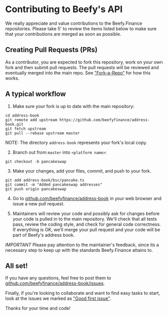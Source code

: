 Contributing to Beefy's API
=======

We really appreciate and value contributions to the Beefy.Finance repositories. Please take 5' to review the items listed below to make sure that your contributions are merged as soon as possible.

## Creating Pull Requests (PRs)

As a contributor, you are expected to fork this repository, work on your own fork and then submit pull requests. The pull requests will be reviewed and eventually merged into the main repo. See ["Fork-a-Repo"](https://help.github.com/articles/fork-a-repo/) for how this works.

## A typical workflow

1) Make sure your fork is up to date with the main repository:

```
cd address-book
git remote add upstream https://github.com/beefyfinance/address-book.git
git fetch upstream
git pull --rebase upstream master
```
NOTE: The directory `address-book` represents your fork's local copy.

2) Branch out from `master` into `<platform name>`:
```
git checkout -b pancakeswap
```

3) Make your changes, add your files, commit, and push to your fork.

```
git add address-book/bsc/pancake.ts
git commit -m "Added pancakeswap addresses"
git push origin pancakeswap
```

4) Go to [github.com/beefyfinance/address-book](https://github.com/beefyfinance/address-book) in your web browser and issue a new pull request.

5) Maintainers will review your code and possibly ask for changes before your code is pulled in to the main repository. We'll check that all tests pass, review the coding style, and check for general code correctness. If everything is OK, we'll merge your pull request and your code will be part of Beefy's address book.

*IMPORTANT* Please pay attention to the maintainer's feedback, since its a necessary step to keep up with the standards Beefy.Finance attains to.

## All set!

If you have any questions, feel free to post them to [github.com/beefyfinance/address-book/issues](https://github.com/beefyfinance/address-book/issues).

Finally, if you're looking to collaborate and want to find easy tasks to start, look at the issues we marked as ["Good first issue"](https://github.com/beefyfinance/address-book/issues?q=label%3A%22good+first+issue%22).

Thanks for your time and code!
